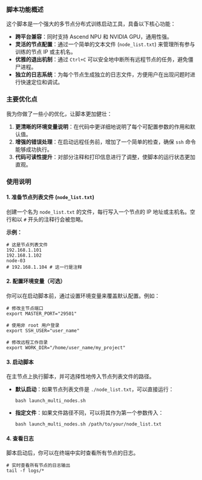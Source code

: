 ### 脚本功能概述

这个脚本是一个强大的多节点分布式训练启动工具，具备以下核心功能：

- **跨平台兼容**：同时支持 Ascend NPU 和 NVIDIA GPU，通用性强。
- **灵活的节点配置**：通过一个简单的文本文件 (`node_list.txt`) 来管理所有参与训练的节点 IP 或主机名。
- **优雅的退出机制**：通过 `Ctrl+C` 可以安全地中断所有远程节点的任务，避免僵尸进程。
- **独立的日志系统**：为每个节点生成独立的日志文件，方便用户在出现问题时进行快速定位和调试。

### 主要优化点

我为你做了一些小的优化，让脚本更加健壮：

1. **更清晰的环境变量说明**：在代码中更详细地说明了每个可配置参数的作用和默认值。
2. **增强的错误处理**：在启动远程任务前，增加了一个简单的检查，确保 `ssh` 命令能够成功执行。
3. **代码可读性提升**：对部分注释和打印信息进行了调整，使脚本的运行状态更加直观。

### 使用说明

#### 1. 准备节点列表文件 (`node_list.txt`)

创建一个名为 `node_list.txt` 的文件，每行写入一个节点的 IP 地址或主机名。空行和以 `#` 开头的注释行会被忽略。

**示例：**

```
# 这是节点列表文件
192.168.1.101
192.168.1.102
node-03
# 192.168.1.104 # 这一行是注释
```

#### 2. 配置环境变量（可选）

你可以在启动脚本前，通过设置环境变量来覆盖默认配置。例如：

```
# 修改主节点端口
export MASTER_PORT="29501"

# 使用非 root 用户登录
export SSH_USER="user_name"

# 修改远程工作目录
export WORK_DIR="/home/user_name/my_project"
```

#### 3. 启动脚本

在主节点上执行脚本，并可选择性地传入节点列表文件的路径。

- **默认启动**：如果节点列表文件是 `./node_list.txt`，可以直接运行：

  ```
  bash launch_multi_nodes.sh
  ```

- **指定文件**：如果文件路径不同，可以将其作为第一个参数传入：

  ```
  bash launch_multi_nodes.sh /path/to/your/node_list.txt
  ```

#### 4. 查看日志

脚本启动后，你可以在终端中实时查看所有节点的日志。

```
# 实时查看所有节点的日志输出
tail -f logs/*
```
